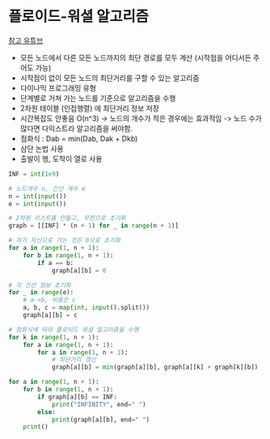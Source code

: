 # 플로이드-워셜 알고리즘

[참고 유튜브](https://www.youtube.com/watch?v=hw-SvAR3Zqg&list=PLVsNizTWUw7H9_of5YCB0FmsSc-K44y81&index=32)

- 모든 노드에서 다른 모든 노드까지의 최단 경로를 모두 계산 (시작점을 어디서든 주어도 가능)
- 시작점이 없이 모든 노드의 최단거리를 구할 수 있는 알고리즘
- 다이나믹 프로그래밍 유형
- 단계별로 거쳐 가는 노드를 기준으로 알고리즘을 수행
- 2차원 테이블 (인접행렬) 에 최단거리 정보 저장
- 시간복잡도 안좋음 O(n^3) -> 노드의 개수가 적은 경우에는 효과적임 -> 노드 수가 많다면 다익스트라 알고리즘을 써야함.
- 점화식 : Dab = min(Dab, Dak + Dkb)
- 삼단 논법 사용
- 출발이 행, 도착이 열로 사용

```py
INF = int(1e9)

# 노드개수 n, 간선 개수 e
n = int(input())
e = int(input())

# 2차원 리스트를 만들고, 무한으로 초기화
graph = [[INF] * (n + 1) for _ in range(n + 1)]

# 자기 자신으로 가는 것은 0으로 초기화
for a in range(1, n + 1):
    for b in range(1, n + 1):
        if a == b:
            graph[a][b] = 0

# 각 간선 정보 초기화
for _ in range(e):
    # a->b, 비용은 c
    a, b, c = map(int, input().split())
    graph[a][b] = c

# 점화식에 따라 플로이드 워셜 알고리즘을 수행
for k in range(1, n + 1):
    for a in range(1, n + 1):
        for a in range(1, n + 1):
            # 최단거리 갱신
            graph[a][b] = min(graph[a][b], graph[a][k] + graph[k][b])

for a in range(1, n + 1):
    for b in range(1, n + 1):
        if graph[a][b] == INF:
            print("INFINITY", end=" ")
        else:
            print(graph[a][b], end=" ")
    print()
```
